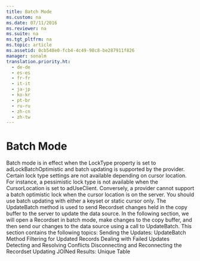 ```yaml
---
title: Batch Mode
ms.custom: na
ms.date: 07/11/2016
ms.reviewer: na
ms.suite: na
ms.tgt_pltfrm: na
ms.topic: article
ms.assetid: 0cb548e0-fcb4-4c49-98c8-be287911f826
manager: sonalm
translation.priority.ht: 
  - de-de
  - es-es
  - fr-fr
  - it-it
  - ja-jp
  - ko-kr
  - pt-br
  - ru-ru
  - zh-cn
  - zh-tw
---
```

# Batch Mode
<?xml version="1.0" encoding="utf-8"?>
<developerConceptualDocument xmlns="http://ddue.schemas.microsoft.com/authoring/2003/5" xmlns:xlink="http://www.w3.org/1999/xlink" xmlns:xsi="http://www.w3.org/2001/XMLSchema-instance" xsi:schemaLocation="http://ddue.schemas.microsoft.com/authoring/2003/5 http://dduestorage.blob.core.windows.net/ddueschema/developer.xsd">
  <introduction>
    <para>Batch mode is in effect when the <legacyBold>LockType</legacyBold> property is set to <legacyBold>adLockBatchOptimistic</legacyBold> and batch updating is supported by the provider. Certain lock type settings are not available depending on cursor location. For instance, a pessimistic lock type is not available when the <legacyBold>CursorLocation</legacyBold> is set to <legacyBold>adUseClient</legacyBold>. Conversely, a provider cannot support a batch optimistic lock when the cursor location is on the server. You should use batch updating with either a keyset or static cursor only.</para>
    <para>The <legacyBold>UpdateBatch</legacyBold> method is used to send <legacyBold>Recordset</legacyBold> changes held in the copy buffer to the server to update the data source. In the following section, we will open a <legacyBold>Recordset</legacyBold> in batch mode, make changes to the copy buffer, and then send our changes to the data source using a call to <legacyBold>UpdateBatch</legacyBold>.</para>
    <para>This section contains the following topics:</para>
    <list class="bullet">
      <listItem>
        <para>
          <link xlink:href="87123797-831f-48e0-94b5-f669f9ca194a">Sending the Updates: UpdateBatch Method</link>
        </para>
      </listItem>
      <listItem>
        <para>
          <link xlink:href="4a798921-d7bb-47c9-a252-550fd9463ec9">Filtering for Updated Records</link> </para>
      </listItem>
      <listItem>
        <para>
          <link xlink:href="299c37bd-19ff-4261-8571-b9665687e075">Dealing with Failed Updates</link> </para>
      </listItem>
      <listItem>
        <para>
          <link xlink:href="b28fdd26-c1a4-40ce-a700-2b0c9d201514">Detecting and Resolving Conflicts</link>
        </para>
      </listItem>
      <listItem>
        <para>
          <link xlink:href="c5134af7-81d6-4de4-9fd1-cfe29973545e">Disconnecting and Reconnecting the Recordset</link> </para>
      </listItem>
      <listItem>
        <para>
          <link xlink:href="d52e6926-5c22-43dc-9f32-7b32c1a071e2">Updating JOINed Results: Unique Table</link> </para>
      </listItem>
    </list>
  </introduction>
  <relatedTopics />
</developerConceptualDocument>